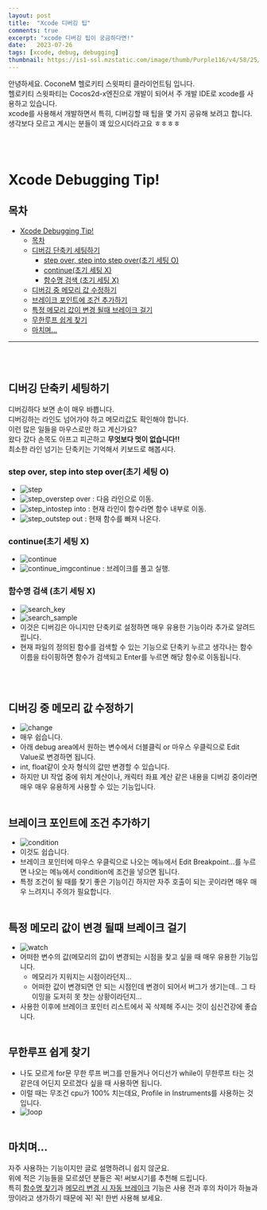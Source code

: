 ```yaml
---
layout: post
title:  "Xcode 디버깅 팁"
comments: true
excerpt: "xcode 디버깅 팁이 궁금하다면!"
date:   2023-07-26 
tags: [xcode, debug, debugging] 
thumbnail: https://is1-ssl.mzstatic.com/image/thumb/Purple116/v4/58/25/3a/58253a1d-1cf2-c4a5-44a6-6bbc8ee6e274/Xcode-85-220-0-4-2x-sRGB.png/1200x630bb.png
---
```


안녕하세요.
CoconeM 헬로키티 스윗파티 클라이언트팀 입니다.<br/>
헬로키티 스윗파티는 Cocos2d-x엔진으로 개발이 되어서 주 개발 IDE로 xcode를 사용하고 있습니다.<br/>
xcode를 사용해서 개발하면서 특히, 디버깅할 때 팁을 몇 가지 공유해 보려고 합니다.<br/>
생각보다 모르고 계시는 분들이 꽤 있으시더라고요 ㅎㅎㅎㅎ

<br/><br/>

# Xcode Debugging Tip!

## 목차
- [Xcode Debugging Tip!](#xcode-debugging-tip)
  - [목차](#목차)
  - [디버깅 단축키 세팅하기](#디버깅-단축키-세팅하기)
    - [step over, step into step over(초기 세팅 O)](#step-over-step-into-step-over초기-세팅-o)
    - [continue(초기 세팅 X)](#continue초기-세팅-x)
    - [함수명 검색 (초기 세팅 X)](#함수명-검색-초기-세팅-x)
  - [디버깅 중 메모리 값 수정하기](#디버깅-중-메모리-값-수정하기)
  - [브레이크 포인트에 조건 추가하기](#브레이크-포인트에-조건-추가하기)
  - [특정 메모리 값이 변경 될때 브레이크 걸기](#특정-메모리-값이-변경-될때-브레이크-걸기)
  - [무한루프 쉽게 찾기](#무한루프-쉽게-찾기)
  - [마치며...](#마치며)
    
---
<br/><br/>

## 디버깅 단축키 세팅하기
디버깅하다 보면 손이 매우 바쁩니다.<br/> 
디버깅하는 라인도 넘어가야 하고 메모리값도 확인해야 합니다.<br/> 
이런 많은 일들을 마우스로만 하고 계신가요?<br/> 
왔다 갔다 손목도 아프고 피곤하고 **무엇보다 멋이 없습니다!!**<br/>
최소한 라인 넘기는 단축키는 기억해서 키보드로 해봅시다.<br/>
### step over, step into step over(초기 세팅 O)
  - ![step](https://github.com/YGyu/test2/assets/5143476/d98fd370-49fc-4d7d-96c6-144ffd9cada0)
  - ![step_over](https://github.com/YGyu/test2/assets/5143476/53817778-4f5c-4d31-ad8c-0ad3bd5c6f88)step over : 다음 라인으로 이동.
  - ![step_into](https://github.com/YGyu/test2/assets/5143476/f13da296-a16e-4a5a-af90-1a72e458afd5)step into : 현재 라인이 함수라면 함수 내부로 이동.
  - ![step_out](https://github.com/YGyu/test2/assets/5143476/1698dd9e-5cb1-4e70-ae88-2b4e6d4167d7)step out : 현재 함수를 빠져 나온다.
### continue(초기 세팅 X)
  - ![continue](https://github.com/YGyu/test2/assets/5143476/5b6cb514-04e6-430a-a58e-743b9e1d460b)
  - ![continue_img](https://github.com/YGyu/test2/assets/5143476/9ca06c49-38bf-4d85-94b9-e57c1de2afed)continue : 브레이크를 풀고 실행.
### 함수명 검색 (초기 세팅 X)
  - ![search_key](https://github.com/YGyu/test2/assets/5143476/79549f69-35ab-4979-9717-1bfb1d45f5f8)
  - ![search_sample](https://github.com/YGyu/test2/assets/5143476/8b243a48-b39a-4856-86e4-8a13e77a2483)
  - 이것은 디버깅은 아니지만 단축키로 설정하면 매우 유용한 기능이라 추가로 알려드립니다.
  - 현재 파일의 정의된 함수를 검색할 수 있는 기능으로 단축키 누르고 생각나는 함수 이름을 타이핑하면 함수가 검색되고 Enter를 누르면 해당 함수로 이동됩니다.

<br/><br/>

## 디버깅 중 메모리 값 수정하기
- ![change](https://github.com/YGyu/test2/assets/5143476/ad746b66-ca46-4c33-9cb3-c07c5757f6dc)
- 매우 쉽습니다.
- 아래 debug area에서 원하는 변수에서 더블클릭 or 마우스 우클릭으로 Edit Value로 변경하면 됩니다.
- int, float같이 숫자 형식의 값만 변경할 수 있습니다.
- 하지만 UI 작업 중에 위치 계산이나, 캐릭터 좌표 계산 같은 내용을 디버깅 중이라면 매우 매우 유용하게 사용할 수 있는 기능입니다.
<br/><br/>

## 브레이크 포인트에 조건 추가하기
- ![condition](https://github.com/YGyu/test2/assets/5143476/a3ba2014-cd75-4ca8-8192-ee4499745971)
- 이것도 쉽습니다.
- 브레이크 포인터에 마우스 우클릭으로 나오는 메뉴에서 Edit Breakpoint...를 누르면 나오는 메뉴에서 condition에 조건을 넣으면 됩니다.
- 특정 조건이 될 때를 찾기 좋은 기능이긴 하지만 자주 호출이 되는 곳이라면 매우 매우 느려지니 주의가 필요합니다.
<br/><br/>
 
## 특정 메모리 값이 변경 될때 브레이크 걸기
- ![watch](https://github.com/YGyu/test2/assets/5143476/ad807a9b-bbae-4eb7-9956-74f36204778e)
- 어떠한 변수의 값(메모리의 값)이 변경되는 시점을 찾고 싶을 때 매우 유용한 기능입니다.
  - 메모리가 지워지는 시점이라던지...
  - 어떠한 값이 변경되면 안 되는 시점인데 변경이 되어서 버그가 생기는데.. 그 타이밍을 도저히 못 찻는 상황이라던지...
- 사용한 이후에 브레이크 포인터 리스트에서 꼭 삭제해 주시는 것이 심신건강에 좋습니다.
<br/><br/>

## 무한루프 쉽게 찾기
- 나도 모르게 for문 무한 루프 버그를 만들거나 어디선가 while이 무한루프 타는 것 같은데 어딘지 모르겠다 싶을 때 사용하면 됩니다.
- 이럴 때는 무조건 cpu가 100% 치는데요, Profile in Instruments를 사용하는 것입니다.
- ![loop](https://github.com/YGyu/test2/assets/5143476/4cdb99a0-2f87-4360-8b47-3a7a08dd5d34)
<br/><br/>

## 마치며...
자주 사용하는 기능이지만 글로 설명하려니 쉽지 않군요.<br/>
위에 적은 기능들을 모르셨던 분들은 꼭! 써보시기를 추천해 드립니다.<br/>
특히 [함수명 찾기](#함수명-검색)과 [메모리 변경 시 자동 브레이크](#특정-메모리-값이-변경-될때-브레이크-걸기) 기능은 사용 전과 후의 차이가 하늘과 땅이라고 생가하기 때문에 꼭! 꼭! 한번 사용해 보세요. 
